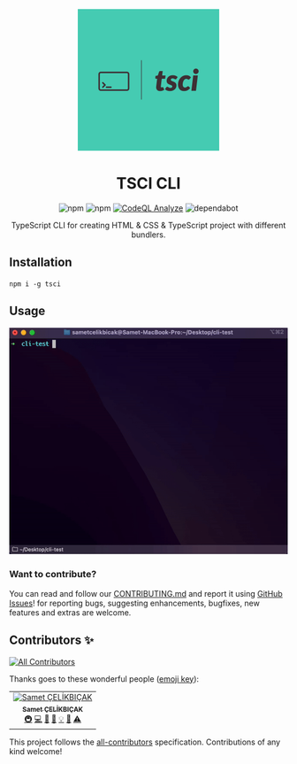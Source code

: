 <div align="center">

<img src="./assets/tsci.jpeg" width="256" height="256">

# TSCI CLI
![npm](https://img.shields.io/npm/v/tsci?color=g&label=tsci&logo=npm) ![npm](https://img.shields.io/npm/dy/tsci?label=Downloads&logo=npm) [![CodeQL Analyze](https://github.com/sametcelikbicak/tsci/actions/workflows/codeql-analysis.yml/badge.svg)](https://github.com/sametcelikbicak/tsci/actions/workflows/codeql-analysis.yml) ![dependabot](https://img.shields.io/badge/Dependabot-active-g?logo=dependabot)

TypeScript CLI for creating HTML & CSS & TypeScript project with different bundlers.
</div>

## Installation
``` shell
npm i -g tsci
```

## Usage
![CLI](assets/cli.gif)

### Want to contribute?
You can read and follow our [CONTRIBUTING.md](CONTRIBUTING.md) and report it using
[GitHub Issues](https://github.com/sametcelikbicak/tsci/issues)! for reporting bugs, suggesting enhancements, bugfixes, new features and extras are welcome.


## Contributors ✨
<!-- ALL-CONTRIBUTORS-BADGE:START - Do not remove or modify this section -->
[![All Contributors](https://img.shields.io/badge/all_contributors-1-orange.svg?style=flat-square)](#contributors-)
<!-- ALL-CONTRIBUTORS-BADGE:END -->
Thanks goes to these wonderful people ([emoji key](https://allcontributors.org/docs/en/emoji-key)):


<!-- ALL-CONTRIBUTORS-LIST:START - Do not remove or modify this section -->
<!-- prettier-ignore-start -->
<!-- markdownlint-disable -->
<table>
  <tbody>
    <tr>
      <td align="center"><a href="https://sametcelikbicak.com/"><img src="https://avatars.githubusercontent.com/u/5312741?v=4?s=100" width="100px;" alt="Samet ÇELİKBIÇAK"/><br /><sub><b>Samet ÇELİKBIÇAK</b></sub></a><br /><a href="#infra-sametcelikbicak" title="Infrastructure (Hosting, Build-Tools, etc)">🚇</a> <a href="https://github.com/sametcelikbicak/tsci/commits?author=sametcelikbicak" title="Code">💻</a> <a href="https://github.com/sametcelikbicak/tsci/issues?q=author%3Asametcelikbicak" title="Bug reports">🐛</a> <a href="https://github.com/sametcelikbicak/tsci/commits?author=sametcelikbicak" title="Documentation">📖</a> <a href="#example-sametcelikbicak" title="Examples">💡</a> <a href="#maintenance-sametcelikbicak" title="Maintenance">🚧</a> <a href="https://github.com/sametcelikbicak/tsci/commits?author=sametcelikbicak" title="Tests">⚠️</a></td>
    </tr>
  </tbody>
</table>
<!-- markdownlint-restore -->
<!-- prettier-ignore-end -->

<!-- ALL-CONTRIBUTORS-LIST:END -->


This project follows the [all-contributors](https://github.com/all-contributors/all-contributors) specification. Contributions of any kind welcome!

